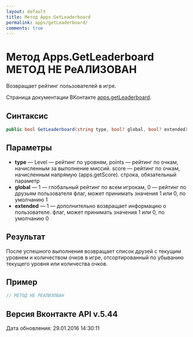 ```yaml
---
layout: default
title: Метод Apps.GetLeaderboard
permalink: apps/getLeaderboard/
comments: true
---
```

# Метод Apps.GetLeaderboard МЕТОД НЕ РеАЛИЗОВАН
Возвращает рейтинг пользователей в игре.

Страница документации ВКонтакте [apps.getLeaderboard](https://vk.com/dev/apps.getLeaderboard).

## Синтаксис
``` csharp
public bool GetLeaderboard(string type, bool? global, bool? extended)
```

## Параметры
+ **type** — Level — рейтинг по уровням, 
points — рейтинг по очкам, начисленным за выполнение миссий. 
score — рейтинг по очкам, начисленным напрямую (apps.getScore). строка, обязательный параметр
+ **global** — 1 — глобальный рейтинг по всем игрокам, 
0 — рейтинг по друзьям пользователя флаг, может принимать значения 1 или 0, по умолчанию 1
+ **extended** — 1 — дополнительно возвращает информацию о пользователе. флаг, может принимать значения 1 или 0, по умолчанию 0

## Результат
После успешного выполнения возвращает список друзей с текущим уровнем и количеством очков в игре, отсортированный по убыванию текущего уровня или количества очков.

## Пример
``` csharp
// МЕТОД НЕ РЕАЛИЗОВАН
```

## Версия Вконтакте API v.5.44
Дата обновления: 29.01.2016 14:30:11
